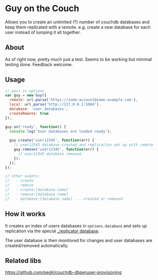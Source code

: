 # Guy on the Couch

Allows you to create an unlimited (?) number of couchdb databases and keep them replicated with a remote.  e.g. create a new database for each user instead of lumping it all together.

## About

As of right now, pretty much just a test.  Seems to be working but minimal testing done.  Feedback welcome.

## Usage

```javascript
// pass in options
var guy = new Guy({
  remote: url.parse('https://some:account@some.example.com'),
  local: url.parse('http://127.0.0.1:5984'),
  database: 'user_databases',
  createRemote: true
});

guy.on('ready', function() {
  console.log('User databases are loaded ready');
  
  guy.create('user12345', function(err) {
    // user12345 database created and replication set up with remote
    guy.remove('user12345', function(err) {
      // user12345 database removed
    });
  });
});

// other events:
//   - create
//   - remove
//   - create:[database name]
//   - remove:[database name]
//   - database:[database name] ... created or removed

```

## How it works

It creates an index of users databases in `options.database` and sets up replication via the special [_replicator database](https://gist.github.com/fdmanana/832610).

The user database is then monitored for changes and user databases are created/removed automatically.  

## Related libs

https://github.com/pegli/couchdb-dbperuser-provisioning
